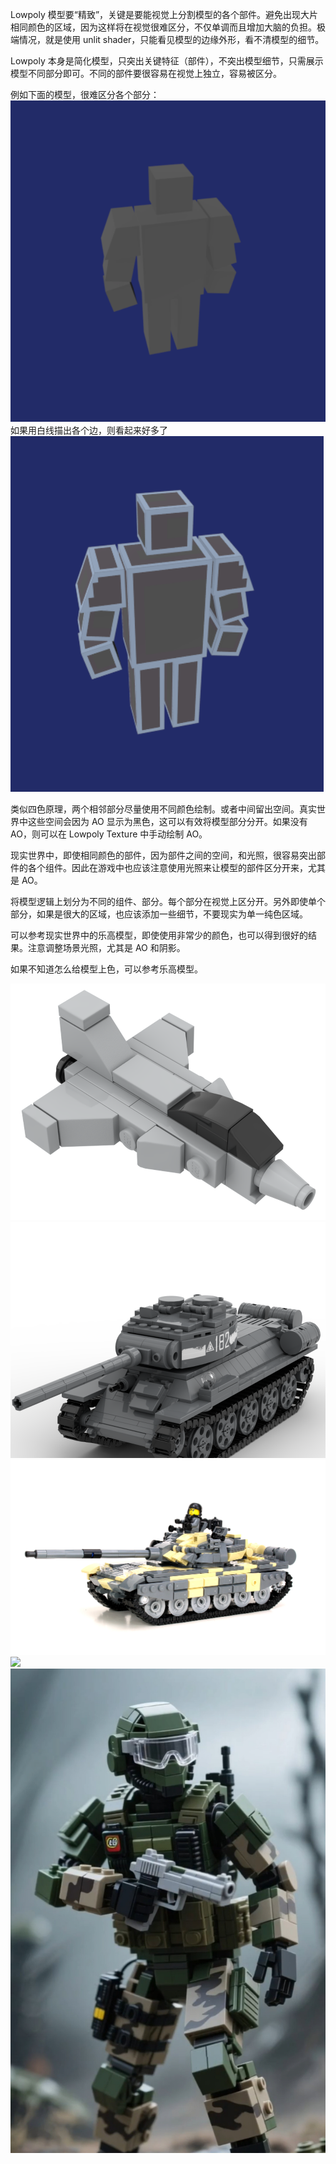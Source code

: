 Lowpoly 模型要“精致”，关键是要能视觉上分割模型的各个部件。避免出现大片相同颜色的区域，因为这样将在视觉很难区分，不仅单调而且增加大脑的负担。极端情况，就是使用 unlit shader，只能看见模型的边缘外形，看不清模型的细节。

Lowpoly 本身是简化模型，只突出关键特征（部件），不突出模型细节，只需展示模型不同部分即可。不同的部件要很容易在视觉上独立，容易被区分。

例如下面的模型，很难区分各个部分：
![](image/LowpolyWithoutFrame.png)
如果用白线描出各个边，则看起来好多了
![](image/LowpolyWithFrame.png)


类似四色原理，两个相邻部分尽量使用不同颜色绘制。或者中间留出空间。真实世界中这些空间会因为 AO 显示为黑色，这可以有效将模型部分分开。如果没有 AO，则可以在 Lowpoly Texture 中手动绘制 AO。

现实世界中，即使相同颜色的部件，因为部件之间的空间，和光照，很容易突出部件的各个组件。因此在游戏中也应该注意使用光照来让模型的部件区分开来，尤其是 AO。

将模型逻辑上划分为不同的组件、部分。每个部分在视觉上区分开。另外即使单个部分，如果是很大的区域，也应该添加一些细节，不要现实为单一纯色区域。

可以参考现实世界中的乐高模型，即使使用非常少的颜色，也可以得到很好的结果。注意调整场景光照，尤其是 AO 和阴影。

如果不知道怎么给模型上色，可以参考乐高模型。

![](image/LowpolyTex1.jpg)
![](image/LowpolyTex2.jpg)
![](image/LowpolyTex3.jpg)
![](image/LowpolyTex4.png)
![](image/LowpolyTex5.jpg)